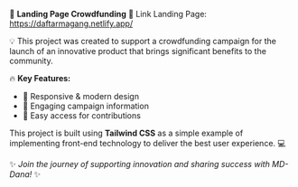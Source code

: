 🌟 **Landing Page Crowdfunding** 🌟
Link Landing Page: https://daftarmagang.netlify.app/

💡 This project was created to support a crowdfunding campaign for the launch of an innovative product that brings significant benefits to the community.

🔥 **Key Features:**
- 🎨 Responsive & modern design  
- 🚀 Engaging campaign information  
- 🤝 Easy access for contributions  

This project is built using **Tailwind CSS** as a simple example of implementing front-end technology to deliver the best user experience. 💻  

✨ *Join the journey of supporting innovation and sharing success with MD-Dana!* ✨
